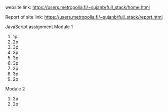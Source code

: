website link: https://users.metropolia.fi/~sujanb/full_stack/home.html

Report of site link:
https://users.metropolia.fi/~sujanb/full_stack/report.html

JavaScript assignment
Module 1

1. 1p
2. 2p
3. 3p
4. 3p
5. 3p
6. 3p
7. 2p
8. 3p
9. 2p

Module 2

1. 2p
2. 2p
